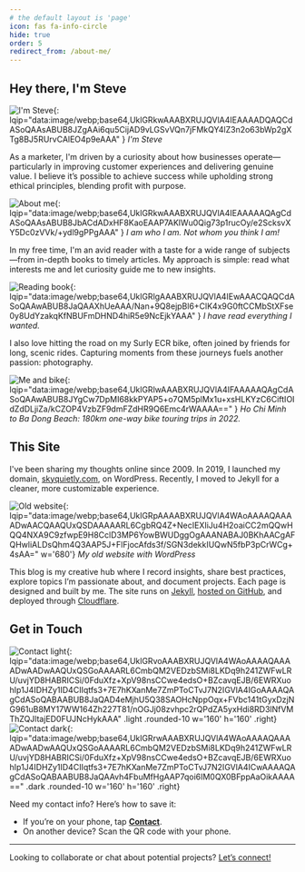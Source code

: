 ```yaml
---
# the default layout is 'page'
icon: fas fa-info-circle
hide: true
order: 5
redirect_from: /about-me/
---
```

## Hey there, I'm Steve

![I'm Steve](/assets/img/site/I'm-Steve.webp){: lqip="data:image/webp;base64,UklGRkwAAABXRUJQVlA4IEAAAADQAQCdASoQAAsABUB8JZgAAi6qu5CijAD9vLGSvVQn7jFMkQY4lZ3n2o63bWp2gXTg8BJ5RUrvCAlEO4p9eAAA" }
_I'm Steve_

As a marketer, I'm driven by a curiosity about how businesses operate—particularly in improving customer experiences and delivering genuine value. I believe it’s possible to achieve success while upholding strong ethical principles, blending profit with purpose.

![About me](/assets/img/site/about-me.webp){: lqip="data:image/webp;base64,UklGRkwAAABXRUJQVlA4IEAAAAAQAgCdASoQAAsABUB8JbACdADxHF8KaoEAAP7AKlWu0Qig73p1rucOy/e2ScksvXY5Dc0zVVk/+ydl9gPPgAAA" }
_I am who I am. Not whom you think I am!_

In my free time, I'm an avid reader with a taste for a wide range of subjects—from in-depth books to timely articles. My approach is simple: read what interests me and let curiosity guide me to new insights.

![Reading book](/assets/img/site/reading-book.webp){: lqip="data:image/webp;base64,UklGRlgAAABXRUJQVlA4IEwAAACQAQCdASoQAAwABUB8JaQAAXhUeAAA/Nan+9Q8ejpBl6+ClK4x9G0ftCCMbStXFse0y8UdYzakqKfNBUFmDHND4hiR5e9NcEjkYAAA" }
_I have read everything I wanted._

I also love hitting the road on my Surly ECR bike, often joined by friends for long, scenic rides. Capturing moments from these journeys fuels another passion: photography.

![Me and bike](/assets/img/site/me-and-bike.webp){: lqip="data:image/webp;base64,UklGRlwAAABXRUJQVlA4IFAAAAAQAgCdASoQAAwABUB8JYgCw7DpMI68kkPYAP5+o7QM5plMx1u+xsHLKYzC6CiftIOIdZdDLjiZa/kCZOP4VzbZF9dmFZdHR9Q6Emc4rWAAAA==" }
_Ho Chi Minh to Ba Dong Beach: 180km one-way bike touring trips in 2022._

## This Site

I've been sharing my thoughts online since 2009. In 2019, I launched my domain, [skyquietly.com](https://skyquietly.com), on WordPress. Recently, I moved to Jekyll for a cleaner, more customizable experience.

![Old website](/assets/img/site/old-website.webp){: lqip="data:image/webp;base64,UklGRpAAAABXRUJQVlA4WAoAAAAQAAAADwAACQAAQUxQSDAAAAARL6CgbRQ4Z+NecIEXIiJu4H2oaiCC2mQQwHQQ4NXA9C9zfwpE9H8CclD3MP6YowBWUDggOgAAANABAJ0BKhAACgAFQHwliALDsQhm4Q3AAP5J+FlFjocAfds3f/SGN3dekkIUQwN5fbP3pCrWCg+4sAA=" w='680'}
_My old website with WordPress_

This blog is my creative hub where I record insights, share best practices, explore topics I’m passionate about, and document projects. Each page is designed and built by me. The site runs on [Jekyll](https://jekyllrb.com), [hosted on GitHub](https://github.com/lotusk08/lotusk08.github.io), and deployed through [Cloudflare](https://cloudflare.com).

## Get in Touch

![Contact light](/assets/img/site/contact-light.webp){: lqip="data:image/webp;base64,UklGRvoAAABXRUJQVlA4WAoAAAAQAAAADwAADwAAQUxQSGoAAAARL6CmbQM2VEDzbSMi8LKDq9h241ZWFwLRU/uvjYD8HABRICSi/0FduXfz+XpV98nsCCwe4edsO+BZcavqEJB/6EWRXuohIp1J4IDHZy1ID4CIIqtfs3+7E7hKXanMe7ZmPToCTvJ7N2IGVlA4IGoAAAAQAgCdASoQABAABUB8JaQAD4eMjhU5Q38SAOHcNppOqx+FVbc141tGyxDzjNG961uB8MY17WW164Zh227T81/nOGJj08zvhpc2rQPdZA5yxHdi8RD3lNfVMThZQJltajED0FUJNcHykAAA" .light .rounded-10 w='160' h='160' .right}
![Contact dark](/assets/img/site/contact-dark.webp){: lqip="data:image/webp;base64,UklGRrwAAABXRUJQVlA4WAoAAAAQAAAADwAADwAAQUxQSGoAAAARL6CmbQM2VEDzbSMi8LKDq9h241ZWFwLRU/uvjYD8HABRICSi/0FduXfz+XpV98nsCCwe4edsO+BZcavqEJB/6EWRXuohIp1J4IDHZy1ID4CIIqtfs3+7E7hKXanMe7ZmPToCTvJ7N2IGVlA4ICwAAAAQAgCdASoQABAABUB8JaQAAvh4FbuMfHgAAP7qoi6IM0QX0BFppAaOikAAAA==" .dark .rounded-10 w='160' h='160' .right}

Need my contact info? Here’s how to save it:
- If you’re on your phone, tap [**Contact**](/assets/contact.vcf).
- On another device? Scan the QR code with your phone.

---

Looking to collaborate or chat about potential projects? [Let’s connect!](mailto:hi@stevehoang.com)

